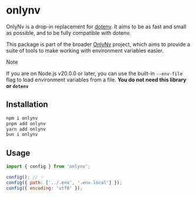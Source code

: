 # onlynv

OnlyNv is a drop-in replacement for [dotenv](https://npm.js.com/package/dotenv). It aims to be as fast and small as possible, and to be fully compatible with dotenv.

This package is part of the broader [OnlyNv](https://github.com/onlynv/onlynv) project, which aims to provide a suite of tools to make working with environment variables easier.

> [!NOTE]  
> If you are on Node.js v20.0.0 or later, you can use the built-in `--env-file` flag to load environment variables from a file. **You do not need this library or `dotenv`**

## Installation

```bash
npm i onlynv
pnpm add onlynv
yarn add onlynv
bun i onlynv
```

## Usage

```javascript
import { config } from 'onlynv';

config(); // ✨
config({ path: ['../.env', '.env.local'] });
config({ encoding: 'utf8' });
```
